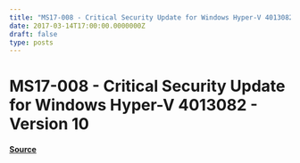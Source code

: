 ```yaml
---
title: "MS17-008 - Critical Security Update for Windows Hyper-V 4013082 - Version 10"
date: 2017-03-14T17:00:00.0000000Z
draft: false
type: posts
---
```

# MS17-008 - Critical Security Update for Windows Hyper-V 4013082 - Version 10









#### [Source](https://technet.microsoft.com/en-us/library/security/MS17-008)

